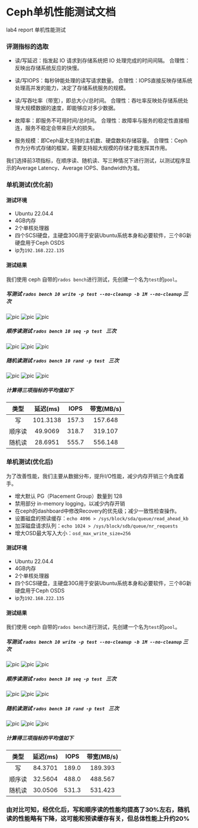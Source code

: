# Ceph单机性能测试文档

lab4 report 单机性能测试

### 评测指标的选取

- 读/写延迟：指发起 IO 请求到存储系统把 IO 处理完成的时间间隔。
  合理性：反映出存储系统反应的快慢。

- 读/写IOPS：每秒钟能处理的读写请求数量。
  合理性：IOPS直接反映存储系统处理高并发的能力，决定了存储系统服务的规模。

- 读/写吞吐率（带宽），即总大小/总时间。
  合理性：吞吐率反映处存储系统处理大规模数据的速度，即能够应对多少数据。

- 故障率：即服务不可用时间/总时间。
  合理性：故障率与服务的稳定性直接相连，服务不稳定会带来巨大的损失。

- 服务规模：即Ceph最大支持的主机数、硬盘数和存储容量。
  合理性：Ceph作为分布式存储的框架，需要支持超大规模的存储才能发挥其作用。

我们选择前3项指标，在顺序读、随机读、写三种情况下进行测试，以测试程序显示的Average Latency、Average IOPS、Bandwidth为准。

### 单机测试(优化前)

#### 测试环境

- Ubuntu 22.04.4 
- 4GB内存
- 2个单核处理器
- 四个SCSI硬盘，主硬盘30G用于安装Ubuntu系统本身和必要软件，三个8G新硬盘用于Ceph OSDS
- ip为`192.168.222.135`

#### 测试结果
我们使用 ceph 自带的`rados bench`进行测试，先创建一个名为`test`的`pool`。


##### 写测试 `rados bench 10 write -p test --no-cleanup -b 1M --no-cleanup` 三次
![pic](single-fig/默认配置/write-1.png)
![pic](single-fig/默认配置/write-2.png)
![pic](single-fig/默认配置/write-3.png)
##### 顺序读测试 `rados bench 10 seq -p test ` 三次
![pic](single-fig/默认配置/read-seq-1.png)
![pic](single-fig/默认配置/read-seq-2.png)
![pic](single-fig/默认配置/read-seq-3.png)
##### 随机读测试 `rados bench 10 rand -p test ` 三次
![pic](single-fig/默认配置/read-rand-1.png)
![pic](single-fig/默认配置/read-rand-2.png)
![pic](single-fig/默认配置/read-rand-3.png)

##### 计算得三项指标的平均值如下
| 类型 | 延迟(ms) | IOPS  | 带宽(MB/s) |
| :--: | :------: | :---: | :--------: |
|  写  | 101.3138 | 157.3  | 157.648   |
|  顺序读  | 49.9069   | 318.7 |  319.107  |
|随机读 |28.6951|555.7|556.148|

### 单机测试(优化后)
为了改善性能，我们主要从数据分布，提升I/O性能，减少内存开销三个角度着手。
- 增大默认 PG（Placement Group）数量到 128
- 禁用部分 in-memory logging，以减少内存开销
- 在ceph的dashboard中修改Recovery的优先级；减少一致性检查操作。
- 设置磁盘的预读缓存：`echo 4096 > /sys/block/sda/queue/read_ahead_kb`
- 加深磁盘请求队列：`echo 1024 > /sys/block/sdb/queue/nr_requests`
- 增大OSD最大写入大小：`osd_max_write_size=256`

#### 测试环境

- Ubuntu 22.04.4 
- 4GB内存
- 2个单核处理器
- 四个SCSI硬盘，主硬盘30G用于安装Ubuntu系统本身和必要软件，三个8G新硬盘用于Ceph OSDS
- ip为`192.168.222.135`

#### 测试结果
我们使用 ceph 自带的`rados bench`进行测试，先创建一个名为`test`的`pool`。


##### 写测试 `rados bench 10 write -p test --no-cleanup -b 1M --no-cleanup` 三次
![pic](single-fig/优化后/write-1.png)
![pic](single-fig/优化后/write-2.png)
![pic](single-fig/优化后/write-3.png)
##### 顺序读测试 `rados bench 10 seq -p test ` 三次
![pic](single-fig/优化后/read-seq-1.png)
![pic](single-fig/优化后/read-seq-2.png)
![pic](single-fig/优化后/read-seq-3.png)
##### 随机读测试 `rados bench 10 rand -p test ` 三次
![pic](single-fig/优化后/read-rand-1.png)
![pic](single-fig/优化后/read-rand-2.png)
![pic](single-fig/优化后/read-rand-3.png)

##### 计算得三项指标的平均值如下
| 类型 | 延迟(ms) | IOPS  | 带宽(MB/s) |
| :--: | :------: | :---: | :--------: |
|  写  | 84.3701 | 189.0  | 189.393  |
|  顺序读  | 32.5604   | 488.0 |  488.567 |
|随机读 |30.0506|531.3|531.423|

### 由对比可知，经优化后，写和顺序读的性能均提高了30%左右，随机读的性能略有下降，这可能和预读缓存有关，但总体性能上升约20%

